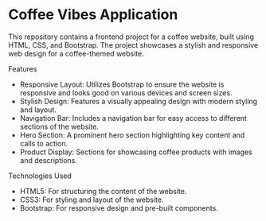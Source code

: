 # Coffee Vibes Application

This repository contains a frontend project for a coffee website, built using HTML, CSS, and Bootstrap. The project showcases a stylish and responsive web design for a coffee-themed website.

Features
* Responsive Layout: Utilizes Bootstrap to ensure the website is responsive and looks good on various devices and screen sizes.
* Stylish Design: Features a visually appealing design with modern styling and layout.
* Navigation Bar: Includes a navigation bar for easy access to different sections of the website.
* Hero Section: A prominent hero section highlighting key content and calls to action.
* Product Display: Sections for showcasing coffee products with images and descriptions.

Technologies Used
* HTML5: For structuring the content of the website.
* CSS3: For styling and layout of the website.
* Bootstrap: For responsive design and pre-built components.

